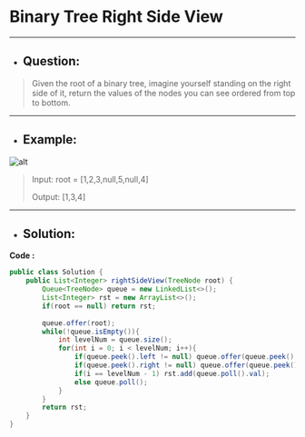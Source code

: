 # Binary Tree Right Side View
---
- ## Question:
> Given the root of a binary tree, imagine yourself standing on the right side of it, return the values of the nodes you can see ordered from top to bottom.
---
- ## Example:
![alt](https://assets.leetcode.com/uploads/2021/02/14/tree.jpg)
> Input: root = [1,2,3,null,5,null,4]
> 
> Output: [1,3,4]
---
- ## Solution:
**Code :**
```java
public class Solution {
    public List<Integer> rightSideView(TreeNode root) {
        Queue<TreeNode> queue = new LinkedList<>();
        List<Integer> rst = new ArrayList<>();
        if(root == null) return rst;
        
        queue.offer(root);
        while(!queue.isEmpty()){
            int levelNum = queue.size();
            for(int i = 0; i < levelNum; i++){
                if(queue.peek().left != null) queue.offer(queue.peek().left);
                if(queue.peek().right != null) queue.offer(queue.peek().right);
                if(i == levelNum - 1) rst.add(queue.poll().val);
                else queue.poll();
            }
        }
        return rst;
    }
}
